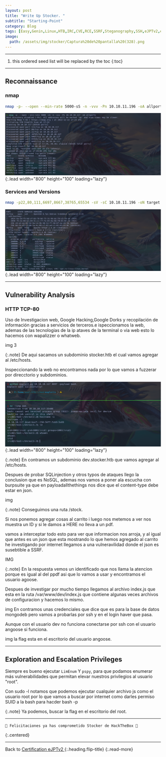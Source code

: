 ```yaml
---
layout: post
title: "Write Up Stocker. "
subtitle: "Starting-Point"
category: Blog
tags: [Easy,Genin,Linux,HTB,IRC,CVE,RCE,SSRF,Steganography,SSH,eJPTv2,eWPT] 
image:
  path: /assets/img/stocker/Captura%20de%20pantalla%20(328).png
---
```


***
<!--more-->

1. this ordered seed list will be replaced by the toc
{:toc}

***

## Reconnaissance


### nmap


```bash
nmap -p- --open --min-rate 5000-sS -n -vvv -Pn 10.10.11.196 -oA allports
```

![list](/assets/img/irked/A-2022-12-22-12-25-19.png){:.lead width="800" height="100" loading="lazy"}


### Services and Versions


```bash
nmap -p22,80,111,6697,8667,38765,65534 -sV -sC 10.10.11.196 -oN target
```


![list](/assets/img/irked/A-2022-12-22-12-30-07.png){:.lead width="800" height="100" loading="lazy"}


***

## Vulnerability Analysis


### HTTP TCP-80


Uso de Investigacion web, Google Hacking,Google Dorks y recopilación de información gracias a servicios de terceros.e ispeccionamos la web, ademas de las tecnologias de la ip ataves de la terminal o via  web esto lo hacemos con wapalizzer o whatweb. 


img 3


{:.note}
De aqui sacamos un subdominio stocker.htb el cual vamos agregar al /etc/hosts.


Inspeccionando la web no encontramos nada por lo que vamos a fuzzerar por direcctorio y subdominios.


![list](/assets/img/irked/A-2022-12-22-12-55-30.png){:.lead width="800" height="100" loading="lazy"}


{:.note}
En contramos un subdominio dev.stocker.htb que vamos agregar al /etc/hosts.


Despues de probar SQLinjection y otros typos de ataques llego la conclusion que es NoSQL, ademas nos vamos a poner ala escucha con burpsuite ya que en payloadallthethings nos dice que el content-type debe estar en json.


img


{:.note}
Conseguimos una ruta /stock.


Si nos ponemos agregar cosas al carrito i luego nos metemos a ver nos muestra un ID y si le damos a HERE no lleva a un pdf.


vamos a interceptar todo esto para ver que informacion nos arroja, y al igual que antes es un json que esta mostrando lo que hemos agregado al carrito he investigando por internet llegamos a una vulneravilidad donde el json es susebtible a SSRF.


IMG


{:.note}
En la respuesta vemos un identificado que nos llama la atencion porque es igual al del ppdf asi que lo vamos a usar y encontramos el usuario agoose.


Despues de investigar por mucho tiempo llegamos al archivo index.js que esta en la ruta /var/www/dev/index.js que contiene algunas veces archivos de configuracion y hacemos lo mismo.


img
En contramos unas credenciales que dice que es para la base de datos mongodeb pero vamos a probarlas por ssh y en el login haver que pasa.


Aunque con el usuario dev no funciona conectarse por ssh con el usuario angoose si funciona.

img
la flag esta en el escritorio del usuario angoose.


***
## Exploration and Escalation Privileges


Siempre es bueno ejecutar `LimEnum` Y `pspy`, para que podamos enumerar más vulnerabilidades que permitan elevar nuestros privilegios al usuario "root".


Con sudo -l notamos que podemos ejecutar cualquier archivo js como el usuario root por lo que vamos a buscar por internet como darles permiso SUID  a la bash para hacder bash -p


{:.note}
Ya podemos, buscar la flag en el escritorio del root.


***

```shell
🎉 Felicitaciones ya has comprometido Stocker de HackTheBox 🎉
```
{:.centered}
***

Back to [Certification eJPTv2 ](2023-07-03-Road-to-eJPTv2.md){:.heading.flip-title}
{:.read-more}